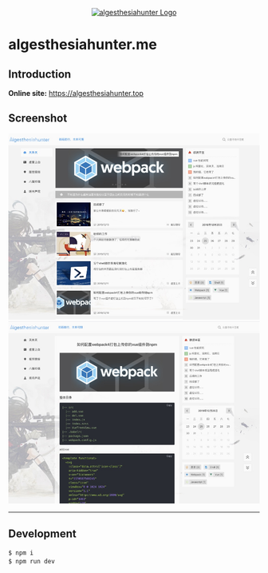<p align="center">
  <a style='padding:20px 0' href="https://github.com/Algesthesiahunter/algesthesiahunter.me" target="blank">
    <img src="https://raw.githubusercontent.com/Algesthesiahunter/algesthesiahunter.me/master/github/icon.png" width="90" alt="algesthesiahunter Logo" />
  </a>
</p>

# algesthesiahunter.me

## Introduction

**Online site:** https://algesthesiahunter.top

## Screenshot

![home](./screenshots/home.jpg)
![markdown](./screenshots/markdown.jpg)

---

## Development

```bash
$ npm i
$ npm run dev
```
